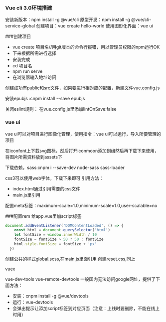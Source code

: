 ### Vue cli 3.0环境搭建

安装新版本：npm install -g @vue/cli
原型开发：npm install -g @vue/cli-service-global
创建项目：vue create hello-world
使用图形化界面：vue ui

###创建项目
- vue create 项目名//用git版本的命令行报错，用以管理员权限的npm运行OK
- 下来根据所需进行选择
- 安装完成
- cd 项目名
- npm run serve
- 在浏览器输入地址访问

创建成功有public和src文件，如果要进行相对应的配置，新建文件vue.config.js

安装epubjs :cnpm install --save epubjs

关闭eslint规则：
在vue.config.js里添加lintOnSave:false

### vue ui
vue ui可以对项目进行图像化管理，使用指令：vue ui可以运行，导入所要管理的项目

在iconfont上下载svg图标，然后打开iconmoon添加到组然后再下载下来使用，将图片所需资料放到assets下

下载依赖，sass:cnpm i --save-dev node-sass sass-loader

css3可以使用web字体，下载下来即可
引用方法：

- index.html通过引用需要的css文件
- main.js里引用

配置meta标签：maximum-scale=1.0,minimum-scale=1.0,user-scalable=no

###配置rem
给app.vue里加script标签
```javascript
document.addEventListener('DOMContentLoaded', () => {
    const html = document.querySelector('html')
    let fontSize = window.innerWidth / 10
	fontSize = fontSize > 50 ? 50 : fontSize
    html.style.fontSize = fontSize + 'px'
  })
```

创建公共的样式global.scss,在main.js里面引用
创建reset.css,同上

vuex

vue-dev-tools
vue-remote-devtools
一般国内无法访问google网址，提供了下面方法：
- 安装：cnpm install -g @vue/devtools
- 运行：vue-devtools
- 会弹出提示让添加script标签到对应页面（注意：上线时要删除，不能在线上时用）
